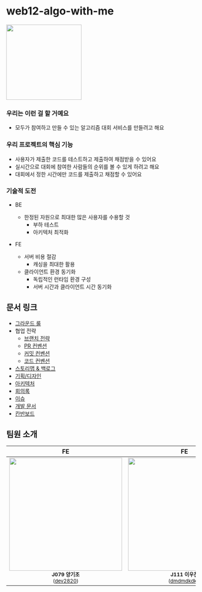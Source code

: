 # web12-algo-with-me

<img src='https://github.com/boostcampwm2023/web12-algo-with-me/assets/78193416/c248c976-1eb3-49a4-bd3a-56ad92d5d639' width='200px' >

### 우리는 이런 걸 할 거예요
- 모두가 참여하고 만들 수 있는 알고리즘 대회 서비스를 만들려고 해요

### 우리 프로젝트의 핵심 기능
- 사용자가 제출한 코드를 테스트하고 제출하여 채점받을 수 있어요
- 실시간으로 대회에 참여한 사람들의 순위를 볼 수 있게 하려고 해요
- 대회에서 정한 시간에만 코드를 제출하고 채점할 수 있어요

### 기술적 도전

- BE
  - 한정된 자원으로 최대한 많은 사용자를 수용할 것
    - 부하 테스트
    - 아키텍처 최적화
      
- FE
  - 서버 비용 절감
    - 캐싱을 최대한 활용
  - 클라이언트 환경 동기화
    - 독립적인 런타임 환경 구성
    - 서버 시간과 클라이언트 시간 동기화       

## 문서 링크


- [그라운드 룰](https://glacier-aura-f95.notion.site/4410ed6ddffd4eae8dddbf85209ffe0d?pvs=4)
- 협업 전략
  - [브랜치 전략](https://glacier-aura-f95.notion.site/139ba03369504e3194571f161288a9fd?pvs=4)
  - [PR 컨벤션](https://glacier-aura-f95.notion.site/PR-5eed0726451f4cb1875f3130805b6417?pvs=4)
  - [커밋 컨벤션](https://glacier-aura-f95.notion.site/d109004dbed6436b8bccf76091e592ee?pvs=4)
  - [코드 컨벤션](https://glacier-aura-f95.notion.site/ef62b57f70e6473bae2a7337a4316a71?pvs=4)
- [스토리맵 & 백로그](https://www.figma.com/file/gWCcjBIjAStADIuIHnZuFD/%EC%8A%A4%ED%86%A0%EB%A6%AC%EB%A7%B5-%26-%EB%B0%B1%EB%A1%9C%EA%B7%B8?type=whiteboard&t=GBJdiPhU3claQAHv-0)
- [기획/디자인](https://www.figma.com/file/V42mrxheeNAvLQMbbvrZli/%EB%94%94%EC%9E%90%EC%9D%B8?type=design&mode=design&t=GBJdiPhU3claQAHv-0)
- [아키텍처](https://www.figma.com/file/Muux6igNnXxpQ2wvXhuuL2/%EC%95%84%ED%82%A4%ED%85%8D%EC%B2%98?type=whiteboard&t=GBJdiPhU3claQAHv-0)
- [회의록](https://glacier-aura-f95.notion.site/83e453ea2271445fb803d370ae95db89?v=7e602674650845f7ae387c47f66899da&pvs=4)
- [이슈](https://github.com/boostcampwm2023/web12-algo-with-me/issues)
- [개발 문서](https://glacier-aura-f95.notion.site/546cc227d80c4f34ac521e6b0ccdb843?v=c2655197d89f4d609a100c434f08a927&pvs=4)
- [칸반보드](https://github.com/orgs/boostcampwm2023/projects/51/views/1?layout=board)

## 팀원 소개

| FE | FE | FE | BE | BE |
|:-:|:-:|:-:|:-:|:-:|
| <img src="https://github.com/dev2820.png" width="300px" alt=""/> <br> <sub> **J079 양기조** <br> ([dev2820](https://github.com/dev2820)) | <img src="https://github.com/dmdmdkdkr.png" width="300px" alt=""/> <br> <sub> **J111 이우찬** <br> ([dmdmdkdkr](https://github.com/dmdmdkdkr)) | <img src="https://github.com/mahwin.png" width="300px" alt=""/> <br> <sub> **J140 정유석** <br> ([mahwin](https://github.com/mahwin)) | <img src="https://github.com/rladydgn.png" width="300px" alt=""/> <br> <sub> **J026 김용후** <br> ([rladydgn](https://github.com/rladydgn)) | <img src="https://github.com/yechan2468.png" width="300px" alt=""/> <br> <sub> **J109 이예찬** <br> ([yechan2468](https://github.com/yechan2468)) |
